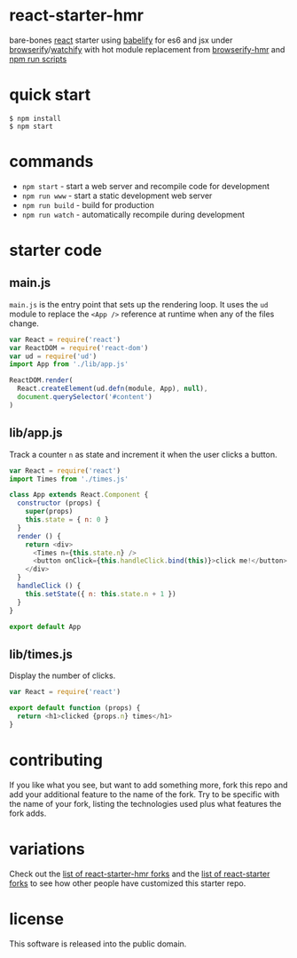 # react-starter-hmr

bare-bones [react](https://facebook.github.io/react/) starter
using [babelify](https://npmjs.com/package/babelify) for es6 and jsx
under [browserify](http://browserify.org)/[watchify](https://npmjs.com/package/watchify)
with hot module replacement from [browserify-hmr](https://npmjs.com/package/browserify-hmr)
and [npm run scripts](http://substack.net/task_automation_with_npm_run)

# quick start

```
$ npm install
$ npm start
```

# commands

* `npm start` - start a web server and recompile code for development
* `npm run www` - start a static development web server
* `npm run build` - build for production
* `npm run watch` - automatically recompile during development

# starter code

## main.js

`main.js` is the entry point that sets up the rendering loop. It uses the `ud`
module to replace the `<App />` reference at runtime when any of the files
change.

``` js
var React = require('react')
var ReactDOM = require('react-dom')
var ud = require('ud')
import App from './lib/app.js'

ReactDOM.render(
  React.createElement(ud.defn(module, App), null),
  document.querySelector('#content')
)
```

## lib/app.js

Track a counter `n` as state and increment it when the user clicks a button.

``` js
var React = require('react')
import Times from './times.js'

class App extends React.Component {
  constructor (props) {
    super(props)
    this.state = { n: 0 }
  }
  render () {
    return <div>
      <Times n={this.state.n} />
      <button onClick={this.handleClick.bind(this)}>click me!</button>
    </div>
  }
  handleClick () {
    this.setState({ n: this.state.n + 1 })
  }
}

export default App
```

## lib/times.js

Display the number of clicks.

``` js
var React = require('react')

export default function (props) {
  return <h1>clicked {props.n} times</h1>
}
```

# contributing

If you like what you see, but want to add something more, fork this repo and add
your additional feature to the name of the fork. Try to be specific with the
name of your fork, listing the technologies used plus what features the fork
adds.

# variations

Check out the [list of react-starter-hmr forks](https://github.com/substack/react-starter-hmr/network/members)
and the [list of react-starter forks](https://github.com/substack/react-starter/network/members)
to see how other people have customized this starter repo.

# license

This software is released into the public domain.
